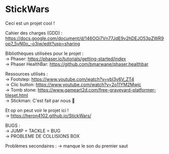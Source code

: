 StickWars
=========

Ceci est un projet cool !  
   
Cahier des charges (GDD) : https://docs.google.com/document/d/146OOi7Vn77JdE9v2hDEJO53pZWR9op7_5vN0o_-o3iw/edit?usp=sharing  
  
Bibliothèques utilisées pour le projet :  
-\> Phaser: https://phaser.io/tutorials/getting-started/index  
-\> Phaser HealthBar: https://github.com/bmarwane/phaser.healthbar
  
  
Ressources utilisés :  
-\> Footstep: https://www.youtube.com/watch?v=ybl3y6V_ZT4  
-\> Clic button: https://www.youtube.com/watch?v=2o11YM2Mwjc  
-\> Tomb stone: https://www.gameart2d.com/free-graveyard-platformer-tileset.html  
-\> Stickman: C'est fait par nous 🤘   
  
Et op on peut voir le projet ici !  
-\> https://heron4102.github.io/StickWars/  
  
BUGS :  
-\> JUMP + TACKLE = BUG  
-\> PROBLEME DE COLLISIONS BOX

Problèmes secondaires :
-\> manque le son du premier saut 
